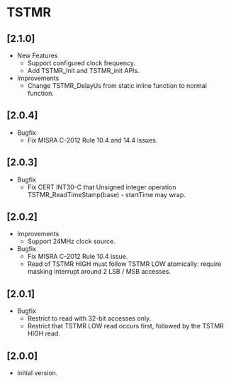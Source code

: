 # TSTMR

## [2.1.0]

- New Features
  - Support configured clock frequency.
  - Add TSTMR_Init and TSTMR_init APIs.
- Improvements
  - Change TSTMR_DelayUs from static inline function to normal function.

## [2.0.4]

- Bugfix
  - Fix MISRA C-2012 Rule 10.4 and 14.4 issues.

## [2.0.3]

- Bugfix
  - Fix CERT INT30-C that Unsigned integer operation TSTMR_ReadTimeStamp(base) - startTime may wrap.

## [2.0.2]

- Improvements
  - Support 24MHz clock source.
- Bugfix
  - Fix MISRA C-2012 Rule 10.4 issue.
  - Read of TSTMR HIGH must follow TSTMR LOW atomically: require masking interrupt around 2 LSB / MSB accesses.

## [2.0.1]

- Bugfix
  - Restrict to read with 32-bit accesses only.
  - Restrict that TSTMR LOW read occurs first, followed by the TSTMR HIGH read.

## [2.0.0]

- Initial version.
